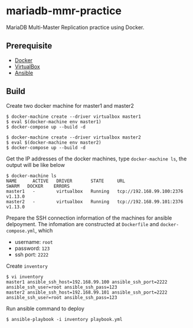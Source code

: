 # mariadb-mmr-practice 

MariaDB Multi-Master Replication practice using Docker.

## Prerequisite

* [Docker](https://www.docker.com/)
* [VirtualBox](https://www.virtualbox.org/)
* [Ansible](http://docs.ansible.com/)

## Build

Create two docker machine for master1 and master2
    
    $ docker-machine create --driver virtualbox master1
    $ eval $(docker-machine env master1)
    $ docker-compose up --build -d

    $ docker-machine create --driver virtualbox master2
    $ eval $(docker-machine env master2)
    $ docker-compose up --build -d

Get the IP addresses of the docker machines, type `docker-machine ls`, the output will be like below

    $ docker-machine ls
    NAME      ACTIVE   DRIVER       STATE     URL                         SWARM   DOCKER    ERRORS
    master1   -        virtualbox   Running   tcp://192.168.99.100:2376           v1.13.0
    master2   -        virtualbox   Running   tcp://192.168.99.101:2376           v1.13.0

Prepare the SSH connection information of the machines for ansible delpoyment. The infomation are constructed at `Dockerfile` and `docker-compose.yml`, which

 * username: `root`
 * password: `123`
 * ssh port: `2222`

Create `inventory`

    $ vi inventory
    master1 ansible_ssh_host=192.168.99.100 ansible_ssh_port=2222 ansible_ssh_user=root ansible_ssh_pass=123
    master2 ansible_ssh_host=192.168.99.101 ansible_ssh_port=2222 ansible_ssh_user=root ansible_ssh_pass=123

Run ansible command to deploy

    $ ansible-playbook -i inventory playbook.yml

